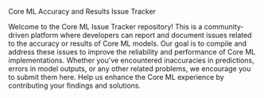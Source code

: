 Core ML Accuracy and Results Issue Tracker

Welcome to the Core ML Issue Tracker repository! This is a community-driven platform where developers can report and document issues related to the accuracy or results of Core ML models. Our goal is to compile and address these issues to improve the reliability and performance of Core ML implementations. Whether you've encountered inaccuracies in predictions, errors in model outputs, or any other related problems, we encourage you to submit them here. Help us enhance the Core ML experience by contributing your findings and solutions.

